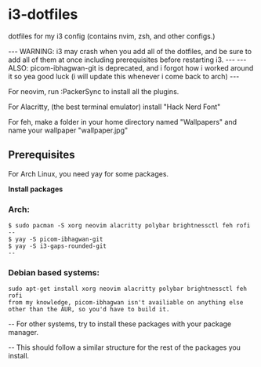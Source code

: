 # i3-dotfiles
dotfiles for my i3 config (contains nvim, zsh, and other configs.)

--- WARNING: i3 may crash when you add all of the dotfiles, and be sure to add all of them at once including prerequisites before restarting i3. ---
--- ALSO: picom-ibhagwan-git is deprecated, and i forgot how i worked around it so yea good luck (i will update this whenever i come back to arch) ---

For neovim, run :PackerSync to install all the plugins.

For Alacritty, (the best terminal emulator) install "Hack Nerd Font"

For feh, make a folder in your home directory named "Wallpapers" and name your wallpaper "wallpaper.jpg"

## Prerequisites 
For Arch Linux, you need yay for some packages.

**Install packages**

### Arch:
```
$ sudo pacman -S xorg neovim alacritty polybar brightnessctl feh rofi
--
$ yay -S picom-ibhagwan-git
$ yay -S i3-gaps-rounded-git
--
```
### Debian based systems:
```
sudo apt-get install xorg neovim alacritty polybar brightnessctl feh rofi
from my knowledge, picom-ibhagwan isn't availiable on anything else other than the AUR, so you'd have to build it.
```
-- For other systems, try to install these packages with your package manager.

-- This should follow a similar structure for the rest of the packages you install.
